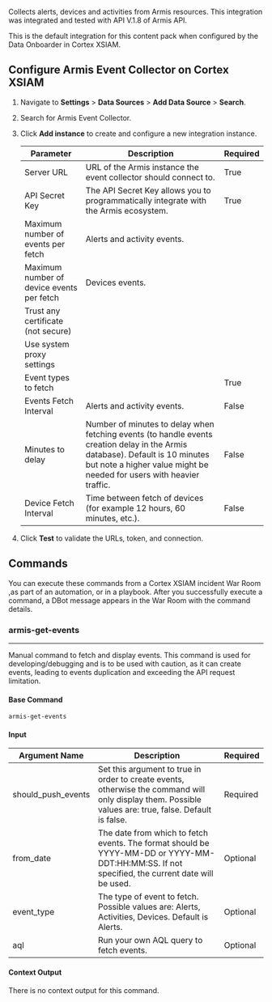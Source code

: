 Collects alerts, devices and activities from Armis resources.
This integration was integrated and tested with API V.1.8 of Armis API.

This is the default integration for this content pack when configured by the Data Onboarder in Cortex XSIAM.

## Configure Armis Event Collector on Cortex XSIAM

1. Navigate to **Settings** > **Data Sources** > **Add Data Source** > **Search**.
2. Search for Armis Event Collector.
3. Click **Add instance** to create and configure a new integration instance.

    | **Parameter** | **Description** | **Required** |
    | --- | --- | --- |
    | Server URL | URL of the Armis instance the event collector should connect to. | True |
    | API Secret Key | The API Secret Key allows you to programmatically integrate with the Armis ecosystem. | True |
    | Maximum number of events per fetch | Alerts and activity events. |  |
    | Maximum number of device events per fetch | Devices events. |  |
    | Trust any certificate (not secure) |  |  |
    | Use system proxy settings |  |  |
    | Event types to fetch |  | True |
    | Events Fetch Interval | Alerts and activity events. | False |
    | Minutes to delay | Number of minutes to delay when fetching events (to handle events creation delay in the Armis database). Default is 10 minutes but note a higher value might be needed for users with heavier traffic. | False |
    | Device Fetch Interval | Time between fetch of devices \(for example 12 hours, 60 minutes, etc.\). | False |

4. Click **Test** to validate the URLs, token, and connection.

## Commands

You can execute these commands from a Cortex XSIAM incident War Room ,as part of an automation, or in a playbook.
After you successfully execute a command, a DBot message appears in the War Room with the command details.

### armis-get-events

***
Manual command to fetch and display events. This command is used for developing/debugging and is to be used with caution, as it can create events, leading to events duplication and exceeding the API request limitation.

#### Base Command

`armis-get-events`

#### Input

| **Argument Name** | **Description** | **Required** |
| --- | --- | --- |
| should_push_events | Set this argument to true in order to create events, otherwise the command will only display them. Possible values are: true, false. Default is false. | Required | 
| from_date | The date from which to fetch events. The format should be YYYY-MM-DD or YYYY-MM-DDT:HH:MM:SS. If not specified, the current date will be used. | Optional | 
| event_type | The type of event to fetch. Possible values are: Alerts, Activities, Devices. Default is Alerts. | Optional | 
| aql | Run your own AQL query to fetch events. | Optional | 

#### Context Output

There is no context output for this command.
